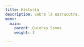 ```yaml
---
title: Historia
description: Sobre la estrucutra.
menu:
  main:
    parent: Quienes Somos
    weight: 3

---
```

